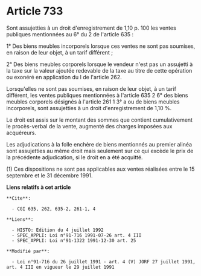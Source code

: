 # Article 733

Sont assujetties à un droit d'enregistrement de 1,10 p. 100 les ventes publiques mentionnées au 6° du 2 de l'article 635 :

1° Des biens meubles incorporels lorsque ces ventes ne sont pas soumises, en raison de leur objet, à un tarif différent ;

2° Des biens meubles corporels lorsque le vendeur n'est pas un assujetti à la taxe sur la valeur ajoutée redevable de la taxe
au titre de cette opération ou exonéré en application du I de l'article 262.

Lorsqu'elles ne sont pas soumises, en raison de leur objet, à un tarif différent, les ventes publiques mentionnées à
l'article 635 2 6° des biens meubles corporels désignés à l'article 261 1 3° a ou de biens meubles incorporels, sont
assujetties à un droit d'enregistrement de 1,10 %.

Le droit est assis sur le montant des sommes que contient cumulativement le procès-verbal de la vente, augmenté des charges
imposées aux acquéreurs.

Les adjudications à la folle enchère de biens mentionnés au premier alinéa sont assujetties au même droit mais seulement sur
ce qui excède le prix de la précédente adjudication, si le droit en a été acquitté.

(1) Ces dispositions ne sont pas applicables aux ventes réalisées entre le 15 septembre et le 31 décembre 1991.

**Liens relatifs à cet article**

	**Cite**:

	  - CGI 635, 262, 635-2, 261-1, 4

	**Liens**:

	  - HISTO: Edition du 4 juillet 1992
	  - SPEC_APPLI: Loi n°91-716 1991-07-26 art. 4 III
	  - SPEC_APPLI: Loi n°91-1322 1991-12-30 art. 25

	**Modifié par**:

	  - Loi n°91-716 du 26 juillet 1991 - art. 4 (V) JORF 27 juillet 1991, art. 4 III en vigueur le 29 juillet 1991
